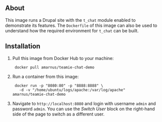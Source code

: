 ## About

This image runs a Drupal site with the `t_chat` module enabled to demonstrate its features. The `Dockerfile` of this image can also be used to understand how the required environment for `t_chat` can be built.

## Installation

1. Pull this image from Docker Hub to your machine:

        docker pull amarnus/teamie-chat-demo

2. Run a container from this image:

        docker run -p "8080:80" -p "8888:8888" \
          -d -v "/home/ubuntu/logs/apache:/var/log/apache"  amarnus/teamie-chat-demo

3. Navigate to `http://localhost:8080` and login with username `admin` and password `admin`. You can use the *Switch User* block on the right-hand side of the page to switch as a different user.
